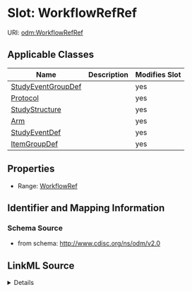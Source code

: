 # Slot: WorkflowRefRef

URI: [odm:WorkflowRefRef](http://www.cdisc.org/ns/odm/v2.0/WorkflowRefRef)



<!-- no inheritance hierarchy -->




## Applicable Classes

| Name | Description | Modifies Slot |
| --- | --- | --- |
[StudyEventGroupDef](StudyEventGroupDef.md) |  |  yes  |
[Protocol](Protocol.md) |  |  yes  |
[StudyStructure](StudyStructure.md) |  |  yes  |
[Arm](Arm.md) |  |  yes  |
[StudyEventDef](StudyEventDef.md) |  |  yes  |
[ItemGroupDef](ItemGroupDef.md) |  |  yes  |







## Properties

* Range: [WorkflowRef](WorkflowRef.md)





## Identifier and Mapping Information







### Schema Source


* from schema: http://www.cdisc.org/ns/odm/v2.0




## LinkML Source

<details>
```yaml
name: WorkflowRefRef
from_schema: http://www.cdisc.org/ns/odm/v2.0
rank: 1000
alias: WorkflowRefRef
domain_of:
- StudyEventGroupDef
- Protocol
- StudyStructure
- Arm
- StudyEventDef
- ItemGroupDef
range: WorkflowRef

```
</details>